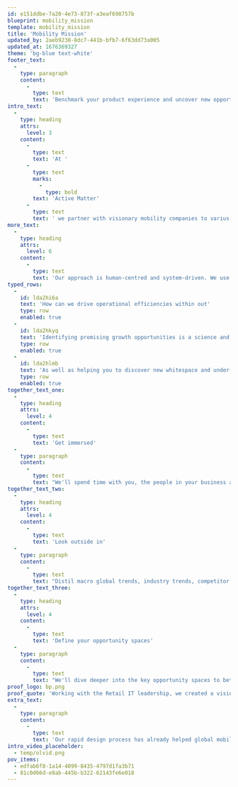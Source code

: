 ```yaml
---
id: e151ddbe-7a20-4e73-873f-a3eaf698757b
blueprint: mobility_mission
template: mobility_mission
title: 'Mobility Mission'
updated_by: 2aeb9238-8dc7-441b-bfb7-6f63dd73a005
updated_at: 1676369327
theme: 'bg-blue text-white'
footer_text:
  -
    type: paragraph
    content:
      -
        type: text
        text: 'Benchmark your product experience and uncover new opportunities to leapfrog the competition.'
intro_text:
  -
    type: heading
    attrs:
      level: 3
    content:
      -
        type: text
        text: 'At '
      -
        type: text
        marks:
          -
            type: bold
        text: 'Active Matter'
      -
        type: text
        text: ' we partner with visionary mobility companies to varius natoque penatibus et magnis dis parturient montes nascetur ridiculus mus et augue pellentesque.'
more_text:
  -
    type: heading
    attrs:
      level: 6
    content:
      -
        type: text
        text: 'Our approach is human-centred and system-driven. We use design thinking and rapid prototyping to validate propositions, design operational efficiencies, maximise revenue potential and create products people love.'
typed_rows:
  -
    id: lda2hi6a
    text: 'How can we drive operational efficiencies within out'
    type: row
    enabled: true
  -
    id: lda2hkyq
    text: 'Identifying promising growth opportunities is a science and the first step to a meaningful product strategy'
    type: row
    enabled: true
  -
    id: lda2hlmb
    text: 'As well as helping you to discover new whitespace and under-served opportunities, our rigorous opportunity pack provides a solid foundation for many future initiatives.'
    type: row
    enabled: true
together_text_one:
  -
    type: heading
    attrs:
      level: 4
    content:
      -
        type: text
        text: 'Get immersed'
  -
    type: paragraph
    content:
      -
        type: text
        text: "We'll spend time with you, the people in your business and your data and customer insights to understand and document your vision, company assets and unique capabilities."
together_text_two:
  -
    type: heading
    attrs:
      level: 4
    content:
      -
        type: text
        text: 'Look outside in'
  -
    type: paragraph
    content:
      -
        type: text
        text: "Distil macro global trends, industry trends, competitor activity and innovator profiles. From here we'll map your opportunity spaces."
together_text_three:
  -
    type: heading
    attrs:
      level: 4
    content:
      -
        type: text
        text: 'Define your opportunity spaces'
  -
    type: paragraph
    content:
      -
        type: text
        text: "We'll dive deeper into the key opportunity spaces to better understand the market size and maturity, and layer in your existing assets and capabilities that you can leverage to move quickly."
proof_logo: bp.png
proof_quote: 'Working with the Retail IT leadership, we created a vision for the future of its existing retail locations as connected mobility and retail services.'
extra_text:
  -
    type: paragraph
    content:
      -
        type: text
        text: 'Our rapid design process has already helped global mobility clients solve some of their most demanding mobility challenges'
intro_video_placeholder:
  - temp/olvid.png
pov_items:
  - edfab6f8-1a14-4099-8435-4797d1fa3b71
  - 81c0d66d-e8ab-445b-b322-62143fe6e018
---
```

